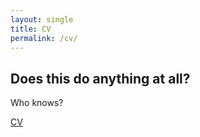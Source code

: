 ```yaml
---
layout: single
title: CV
permalink: /cv/
---
```


## Does this do anything at all?
Who knows?

<a href="../derekdyalCV.pdf" target="_blank">CV</a>
